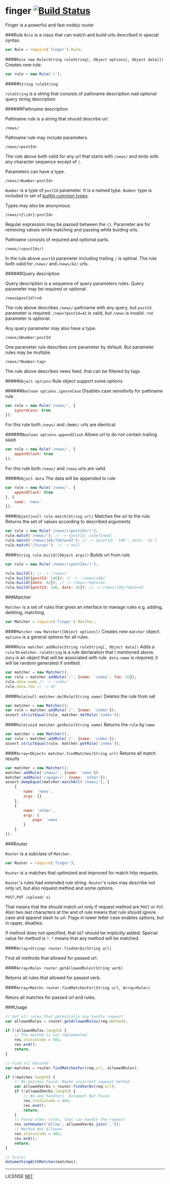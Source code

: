 finger [![Build Status](https://travis-ci.org/fistlabs/finger.svg?branch=master)](https://travis-ci.org/fistlabs/finger)
=========

Finger is a powerful and fast nodejs router

###Rule
`Rule` is a class that can match and build urls described in special syntax.

```js
var Rule = require('finger').Rule;
```

####`Rule new Rule(String ruleString[, Object options[, Object data]])`
Creates new rule.

```js
var rule = new Rule('/');
```

#####`String ruleString`

`ruleString` is a string that consists of pathname description nad optional query string description

######Pathname description

Pathname rule is a string that should describe url.

```
/news/
```

Pathname rule may include parameters.

```
/news/<postId>
```

The rule above both valid for any url that starts with `/news/` and ends with any character sequence except of `/`.

Parameters can have a type.

```
/news/<Number:postId>
```

`Number` is a type of `postId` parameter. It is a named type. `Number` type is included in set of [builtin common types](/core/common-types.js).

Types may also be anonymous.

```
/news/<{\\d+}:postId>
```

Regular expression may be passed between the `{}`. Parameter are for retreiving values while matching and passing while buiding urls.

Pathname consists of required and optional parts.

```
/news/(<postId>/)
```

In the rule above `postId` parameter including trailing `/` is optinal. The rule both valid for `/news/` and `/news/42/` urls.

######Query description

Query description is a sequence of query parameters rules. Query parameter may be required or optional.

```
/news&postId?rnd
```

The rule above describes `/news/` pathname with any query, but `postId` parameter is required. `/news?postId=42` is valid, but `/news` is invalid. `rnd` parameter is optional.

Any query parameter may also have a type.

```
/news/&Number:postId
```

One parameter rule describes one parameter by default. But parameter rules may be multiple.

```
/news/?Number:tag+
```

The rule above describes news feed, that can be filtered by tags.

#####`Object options`
Rule object support some options

######`Boolean options.ignoreCase`
Disables case sensitivity for pathname rule

```js
var rule = new Rule('/news/', {
    ignoreCase: true
});
```

For this rule both `/news/` and `/NeWs/` urls are identical.

######`Boolean options.appendSlash`
Allows url to do not contain trailing slash

```js
var rule = new Rule('/news/', {
    appendSlash: true
});
```

For this rule both `/news/` and `/news` urls are valid.

#####`Object data`
The data will be appended to rule

```js
var rule = new Rule('/news/', {
    appendSlash: true
}, {
    name: 'news'
});
```

####`Object|null rule.match(String url)`
Matches the url to the rule. Returns the set of values according to described arguments

```js
var rule = new Rule('/news/(<postId>/)');
rule.match('/news/'); // -> {postId: undefined}
rule.match('/news/146/?date=42'); // -> {postId: '146', date: '42'}
rule.match('/forum/'); // -> null
```

####`String rule.build([Object args])`
Builds url from rule

```js
var rule = new Rule('/news/(<postId>/)');

rule.build(); // -> '/news/'
rule.build({postId: 146}); // -> '/news/146/'
rule.build({date: 42}); // -> /news/?date=42
rule.build({postId: 146, date: 42}); // -> /news/146/?date=42
```

###Matcher

`Matcher` is a set of rules that gives an interface to manage rules e.g. adding, deleting, matching.

```js
var Matcher = require('finger').Matcher;
```

####`Matcher new Matcher([Object options])`
Creates new `matcher` object. `options` is a general options for all rules.

####`Rule matcher.addRule(String ruleString[, Object data])`
Adds a ```rule``` to `matcher`.
`ruleString` is a rule declaration that I mentioned above.
`data` is an object that will be associated with rule. `data.name` is required, it will be random generated if omitted.

```js
var matcher = new Matcher();
var rule = matcher.addRule('/', {name: 'index', foo: 42});
rule.data.name // -> 'index'
rule.data.foo // -> 42
```

####`Rule|null matcher.delRule(String name)`
Deletes the rule from set

```js
var matcher = new Matcher();
var rule = matcher.addRule('/', {name: 'index'});
assert.strictEqual(rule, matcher.delRule('index'));
```

####`Rule|void matcher.getRule(String name)`
Returns the `rule` by `name`

```js
var matcher = new Matcher();
var rule = matcher.addRule('/', {name: 'index'});
assert.strictEqual(rule, matcher.getRule('index'));
```

####`Array<Object> matcher.findMatches(String url)`
Returns all match results

```js
var matcher = new Matcher();
matcher.addRule('/news/', {name: 'news'})
matcher.addRule('/<page>/', {name: 'other'});
assert.deepEqual(matcher.matchAll('/news/'), [
    {
        name: 'news', 
        args: {}
    }, 
    {
        name: 'other', 
        args: {
            page: 'news'
        }
    }
]);
```

###Router

`Router` is a subclass of `Matcher`.

```js
var Router = require('finger');
```

`Router` is a matches that optimized and improved for match http requests.

`Router`'s rules had extended rule string. `Router`'s rules may describe not only url, but also request method and some options.

```
POST,PUT /upload/ si
```

That means that the should match url only if request method are `POST` or `PUT`. Also two last characters at the and of rule means that rule should ignore case and append slash to url. Flags in lower letter case enables options, but in upper, disables.

If method does not specified, that `GET` should be implicitly added. Special value for method is `*`. `*` means that any method will be matched.

####`Array<String> router.findVerbs(String url)`

Find all methods that allowed for passed url.

####`Array<Rule> router.getAllowedRules(String verb)`

Returns all rules that allowed for passed verb.

####`Array<Match> router.findMatchesFor(String url, Array<Rule>)`

Returs all matches for passed url and rules.

###Usage

```js
// Get all rules that potentially may handle request
var allowedRules = router.getAllowedRules(req.method);

if (!allowedRules.length) {
    // The method is not implemented
    res.statusCode = 501;
    res.end();
    return;
}

// Find all matched
var matches = router.findMatchesFor(req.url, allowedRules);

if (!matches.length) {
    // No matches found. Maybe incorrect request method
    var allowedVerbs = router.findVerbs(req.url);
    if (!allowedVerbs.length) {
        // No any handlers. Document Not Found
        res.statusCode = 404;
        res.end();
        return;
    }    
    // Found other rules, that can handle the request
    res.setHeader('Allow', allowedVerbs.join(','));
    // Method Not Allowed
    res.statusCode = 405;
    res.end();
    return;
}

// Score!
doSomethingWithMatches(matches);
```

---------
LICENSE [MIT](LICENSE)
